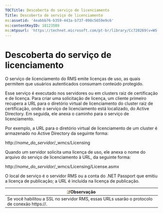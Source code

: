 ```yaml
---
TOCTitle: Descoberta do serviço de licenciamento
Title: Descoberta do serviço de licenciamento
ms:assetid: '4eabbb76-b359-443a-b737-098c5659e9c6'
ms:contentKeyID: 18123589
ms:mtpsurl: 'https://technet.microsoft.com/pt-br/library/Cc720269(v=WS.10)'
---
```


Descoberta do serviço de licenciamento
======================================

O serviço de licenciamento do RMS emite licenças de uso, as quais permitem que usuários autenticados consumam conteúdo protegido.

Esse serviço é executado nos servidores ou em clusters raiz de certificação e de licença. Para criar uma solicitação de licença, um cliente primeiro recupera a URL para o diretório virtual de licenciamento do cluster raiz de certificação, onde o serviço de licenciamento está localizado, do Active Directory. Em seguida, ele anexa o caminho para o serviço de licenciamento.

Por exemplo, a URL para o diretório virtual de licenciamento de um cluster é armazenado no Active Directory da seguinte forma:

http://*nome\_do\_servidor*/\_wmcs/Licensing

Quando um servidor solicita uma licença de uso, ele anexa o nome do arquivo do serviço de licenciamento à URL, da seguinte forma:

http://*nome\_do\_servidor*/\_wmcs/Licensing/License.asmx

O local de serviço é o servidor RMS ou a conta do .NET Passport que emitiu a licença de publicação; a URL é incluída na licença de publicação.

| ![](images/Cc720269.note(WS.10).gif)Observação                 |
|---------------------------------------------------------------------------------------------|
| Se você habilitou a SSL no servidor RMS, essas URLs usarão o protocolo de conexão https://. |
